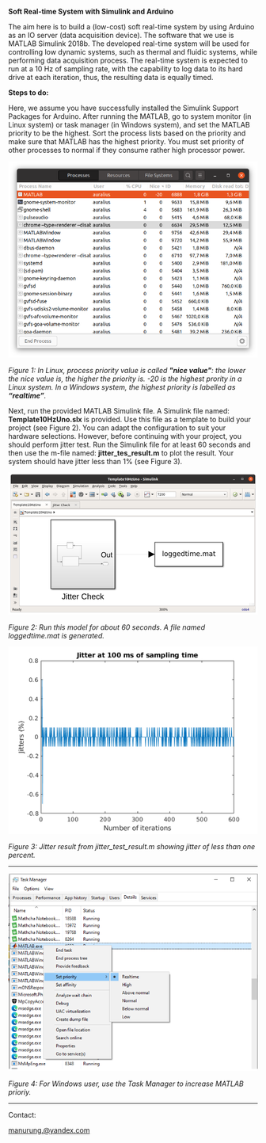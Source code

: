 **Soft Real-time System with Simulink and Arduino**

The aim here is to build a (low-cost) soft real-time system by using Arduino as an IO server (data acquisition device). The software that we use is MATLAB Simulink 2018b. The developed real-time system will be used for controlling low dynamic systems, such as thermal and fluidic systems, while performing data acquisition process. The real-time system is expected to run at a 10 Hz of sampling rate, with the capability to log data to its hard drive at each iteration, thus, the resulting data is equally timed.

**Steps to do:**


Here, we assume you have successfully installed the Simulink Support Packages for Arduino. After running the MATLAB, go to system monitor (in Linux system) or task manager (in Windows system), and set the MATLAB priority to be the highest. Sort the process lists based on the priority and make sure that MATLAB has the highest priority. You must set priority of other processes to normal if they consume rather high processor power.

![alt text](https://github.com/auralius/soft-rt-simulink-arduino/blob/master/figures/fig1.png?raw=true)

*Figure 1: In Linux, process priority value is called __"nice value"__: the lower the nice value is, the higher the priority is. -20 is the highest prority in a Linux system. In a Windows system, the highest priority is labelled as __“realtime”__.*

Next, run the provided MATLAB Simulink file. A Simulink file named: __Template10HzUno.slx__ is provided. Use this file as a template to build your project (see Figure 2). You can adapt the configuration to suit your hardware selections. However, before continuing with your project, you should perform jitter test.  Run the Simulink file for at least 60 seconds and then use the m-file named: __jitter_tes_result.m__ to plot the result. Your system should have jitter less than 1% (see Figure 3).

![alt text](https://github.com/auralius/soft-rt-simulink-arduino/blob/master/figures/fig2.png?raw=true)
 
*Figure 2: Run this model for about 60 seconds. A file named loggedtime.mat is generated.*

![alt text](https://github.com/auralius/soft-rt-simulink-arduino/blob/master/figures/fig3.png?raw=true)

*Figure 3: Jitter result from jitter_test_result.m showing jitter of less than one percent.*

-----------------------

![alt text](https://github.com/auralius/soft-rt-simulink-arduino/blob/master/figures/fig4.png?raw=true)

*Figure 4: For Windows user, use the Task Manager to increase MATLAB prioriy.*

-----------------------

Contact:

manurung.@yandex.com
